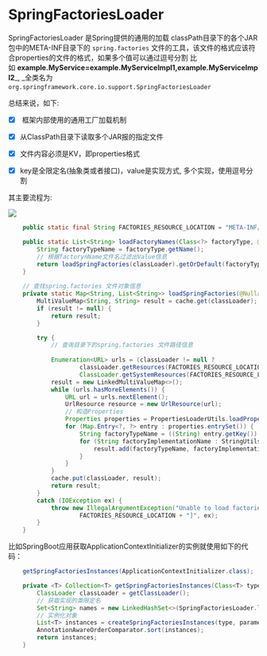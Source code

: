 # SpringFactoriesLoader

SpringFactoriesLoader 是Spring提供的通用的加载 classPath目录下的各个JAR包中的META-INF目录下的 `spring.factories` 文件的工具，该文件的格式应该符合properties的文件的格式，如果多个值可以通过逗号分割 比如 **example.MyService=example.MyServiceImpl1,example.MyServiceImpl2**_, _全类名为 `org.springframework.core.io.support.SpringFactoriesLoader`  


总结来说，如下:

- [x]  框架内部使用的通用工厂加载机制
- [x] 从ClassPath目录下读取多个JAR报的指定文件
- [x] 文件内容必须是KV，即properties格式
- [x] key是全限定名(抽象类或者接口)，value是实现方式, 多个实现，使用逗号分割 





其主要流程为:


![](https://cdn.nlark.com/yuque/__puml/80d0547a1e1ba2aa285c072a92e67a4d.svg#lake_card_v2=eyJjb2RlIjoiQHN0YXJ0dW1sXG5cbnRpdGxlIFNwcmluZ0ZhY3Rvcmllc0xvYWRlciDliqDovb3mnLrliLZcXG5cbiBcbjpzdGFydDtcbjrmn6Xor6LnvJPlrZg7XG5pZiAo57yT5a2Y5a2Y5ZyoPykgdGhlbiAo5a2Y5ZyoKVxuICA66L-U5Zue57yT5a2Y55qE57uT5p6cO1xuICBzdG9wXG5lbHNlICjkuI3lrZjlnKgpXG4gIDror7vlj5ZKQVLmlofku7bnmoTotYTmupDmlofku7Y7XG4gIDrmnoTpgKBQcm9wZXJ0aWVz6LWE5rqQO1xuICA66K-75Y-WVmFsdWXvvIzlrZjlnKjlpJrkuKrmjInpgJflj7fliIblibI7XG4gIDrkv53lrZjnu5PmnpzliLDnvJPlrZg7XG4gIDrku6XmraTlrp7kvovljJbvvIzlubbmjInnhadPcmRlcuaOkuW6jztcbiAgOui_lOWbnuWunuS-i-WMluWvueixoee7k-aenDtcblxuOuWKoOi9vXNwcmluZy5mYWN0b3JpZXMg57uT5p2fO1xuc3RvcFxuQGVuZHVtbFxuIiwidHlwZSI6InB1bWwiLCJtYXJnaW4iOnRydWUsImlkIjoiekM4MkYiLCJ1cmwiOiJodHRwczovL2Nkbi5ubGFyay5jb20veXVxdWUvX19wdW1sLzgwZDA1NDdhMWUxYmEyYWEyODVjMDcyYTkyZTY3YTRkLnN2ZyIsImhlaWdodCI6NDgwLCJjYXJkIjoiZGlhZ3JhbSJ9)

```java
	public static final String FACTORIES_RESOURCE_LOCATION = "META-INF/spring.factories";	

	public static List<String> loadFactoryNames(Class<?> factoryType, @Nullable ClassLoader classLoader) {
		String factoryTypeName = factoryType.getName();
		// 根据factorynName文件名过滤出Value信息
        return loadSpringFactories(classLoader).getOrDefault(factoryTypeName, Collections.emptyList());
	}
	
	// 查找spring.factories 文件对象信息
	private static Map<String, List<String>> loadSpringFactories(@Nullable ClassLoader classLoader) {
		MultiValueMap<String, String> result = cache.get(classLoader);
		if (result != null) {
			return result;
		}

		try {
            // 查询目录下的spring.factories 文件路径信息
            
			Enumeration<URL> urls = (classLoader != null ?
					classLoader.getResources(FACTORIES_RESOURCE_LOCATION) :
					ClassLoader.getSystemResources(FACTORIES_RESOURCE_LOCATION));
			result = new LinkedMultiValueMap<>();
			while (urls.hasMoreElements()) {
				URL url = urls.nextElement();
				UrlResource resource = new UrlResource(url);
                // 构造Properties
				Properties properties = PropertiesLoaderUtils.loadProperties(resource);
				for (Map.Entry<?, ?> entry : properties.entrySet()) {
					String factoryTypeName = ((String) entry.getKey()).trim();
					for (String factoryImplementationName : StringUtils.commaDelimitedListToStringArray((String) entry.getValue())) {
						result.add(factoryTypeName, factoryImplementationName.trim());
					}
				}
			}
			cache.put(classLoader, result);
			return result;
		}
		catch (IOException ex) {
			throw new IllegalArgumentException("Unable to load factories from location [" +
					FACTORIES_RESOURCE_LOCATION + "]", ex);
		}
	}
```


比如SpringBoot应用获取ApplicationContextInitializer的实例就使用如下的代码：


```java
 	getSpringFactoriesInstances(ApplicationContextInitializer.class);

	private <T> Collection<T> getSpringFactoriesInstances(Class<T> type, Class<?>[] parameterTypes, Object... args) {
		ClassLoader classLoader = getClassLoader();
		// 获取实现的类限定名
		Set<String> names = new LinkedHashSet<>(SpringFactoriesLoader.loadFactoryNames(type, classLoader));
		// 实例化对象
        List<T> instances = createSpringFactoriesInstances(type, parameterTypes, classLoader, args, names);
		AnnotationAwareOrderComparator.sort(instances);
		return instances;
	}
```
